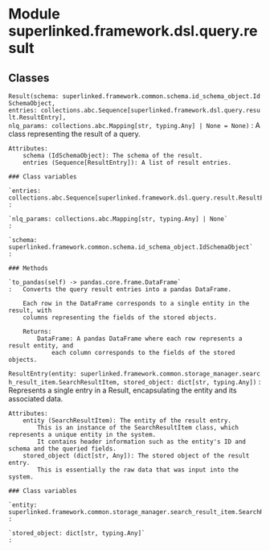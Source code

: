 Module superlinked.framework.dsl.query.result
=============================================

Classes
-------

`Result(schema: superlinked.framework.common.schema.id_schema_object.IdSchemaObject, entries: collections.abc.Sequence[superlinked.framework.dsl.query.result.ResultEntry], nlq_params: collections.abc.Mapping[str, typing.Any] | None = None)`
:   A class representing the result of a query.
    
    Attributes:
        schema (IdSchemaObject): The schema of the result.
        entries (Sequence[ResultEntry]): A list of result entries.

    ### Class variables

    `entries: collections.abc.Sequence[superlinked.framework.dsl.query.result.ResultEntry]`
    :

    `nlq_params: collections.abc.Mapping[str, typing.Any] | None`
    :

    `schema: superlinked.framework.common.schema.id_schema_object.IdSchemaObject`
    :

    ### Methods

    `to_pandas(self) ‑> pandas.core.frame.DataFrame`
    :   Converts the query result entries into a pandas DataFrame.
        
        Each row in the DataFrame corresponds to a single entity in the result, with
        columns representing the fields of the stored objects.
        
        Returns:
            DataFrame: A pandas DataFrame where each row represents a result entity, and
                each column corresponds to the fields of the stored objects.

`ResultEntry(entity: superlinked.framework.common.storage_manager.search_result_item.SearchResultItem, stored_object: dict[str, typing.Any])`
:   Represents a single entry in a Result, encapsulating the entity and its associated data.
    
    Attributes:
        entity (SearchResultItem): The entity of the result entry.
            This is an instance of the SearchResultItem class, which represents a unique entity in the system.
            It contains header information such as the entity's ID and schema and the queried fields.
        stored_object (dict[str, Any]): The stored object of the result entry.
            This is essentially the raw data that was input into the system.

    ### Class variables

    `entity: superlinked.framework.common.storage_manager.search_result_item.SearchResultItem`
    :

    `stored_object: dict[str, typing.Any]`
    :